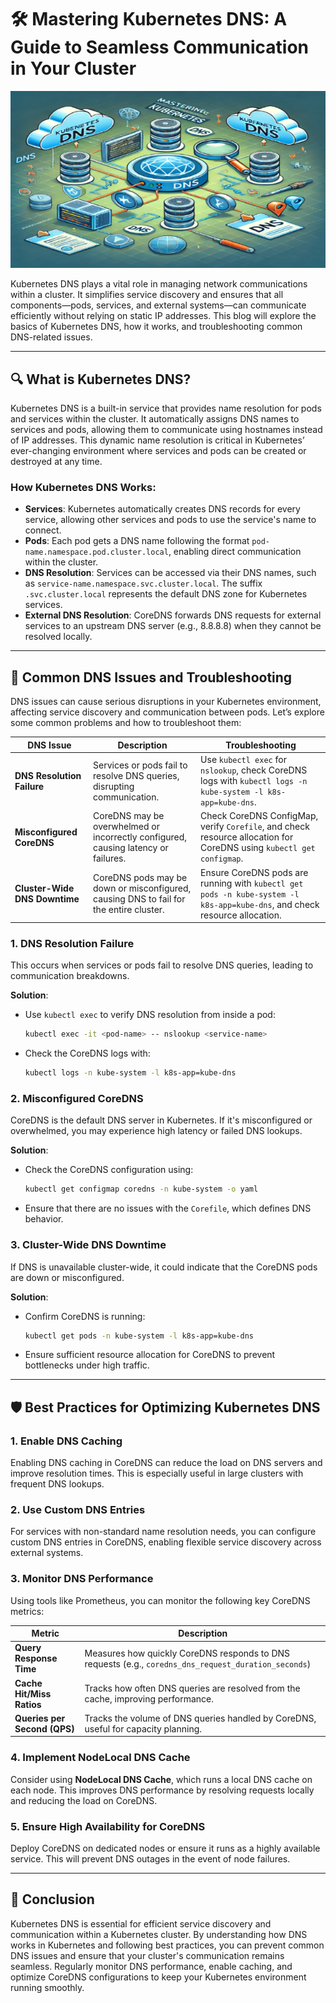 
# 🛠️ **Mastering Kubernetes DNS: A Guide to Seamless Communication in Your Cluster**

![Kubernetes DNS](https://github.com/AlertMend/AlertMend.io/blob/main/blogs/images/kubernetes_dns.png?raw=true)

Kubernetes DNS plays a vital role in managing network communications within a cluster. It simplifies service discovery and ensures that all components—pods, services, and external systems—can communicate efficiently without relying on static IP addresses. This blog will explore the basics of Kubernetes DNS, how it works, and troubleshooting common DNS-related issues.

---

## 🔍 **What is Kubernetes DNS?**

Kubernetes DNS is a built-in service that provides name resolution for pods and services within the cluster. It automatically assigns DNS names to services and pods, allowing them to communicate using hostnames instead of IP addresses. This dynamic name resolution is critical in Kubernetes’ ever-changing environment where services and pods can be created or destroyed at any time.

### How Kubernetes DNS Works:
- **Services**: Kubernetes automatically creates DNS records for every service, allowing other services and pods to use the service's name to connect.
- **Pods**: Each pod gets a DNS name following the format `pod-name.namespace.pod.cluster.local`, enabling direct communication within the cluster.
- **DNS Resolution**: Services can be accessed via their DNS names, such as `service-name.namespace.svc.cluster.local`. The suffix `.svc.cluster.local` represents the default DNS zone for Kubernetes services.
- **External DNS Resolution**: CoreDNS forwards DNS requests for external services to an upstream DNS server (e.g., 8.8.8.8) when they cannot be resolved locally.

---

## 🔧 **Common DNS Issues and Troubleshooting**

DNS issues can cause serious disruptions in your Kubernetes environment, affecting service discovery and communication between pods. Let’s explore some common problems and how to troubleshoot them:

| **DNS Issue**           | **Description**                                                               | **Troubleshooting**                                                                                                 |
|-------------------------|-------------------------------------------------------------------------------|---------------------------------------------------------------------------------------------------------------------|
| **DNS Resolution Failure** | Services or pods fail to resolve DNS queries, disrupting communication.        | Use `kubectl exec` for `nslookup`, check CoreDNS logs with `kubectl logs -n kube-system -l k8s-app=kube-dns`.       |
| **Misconfigured CoreDNS**  | CoreDNS may be overwhelmed or incorrectly configured, causing latency or failures.| Check CoreDNS ConfigMap, verify `Corefile`, and check resource allocation for CoreDNS using `kubectl get configmap`.|
| **Cluster-Wide DNS Downtime** | CoreDNS pods may be down or misconfigured, causing DNS to fail for the entire cluster.| Ensure CoreDNS pods are running with `kubectl get pods -n kube-system -l k8s-app=kube-dns`, and check resource allocation.|

### 1. **DNS Resolution Failure**
This occurs when services or pods fail to resolve DNS queries, leading to communication breakdowns.

**Solution**:
- Use `kubectl exec` to verify DNS resolution from inside a pod:
  ```bash
  kubectl exec -it <pod-name> -- nslookup <service-name>
  ```
- Check the CoreDNS logs with:
  ```bash
  kubectl logs -n kube-system -l k8s-app=kube-dns
  ```

### 2. **Misconfigured CoreDNS**
CoreDNS is the default DNS server in Kubernetes. If it's misconfigured or overwhelmed, you may experience high latency or failed DNS lookups.

**Solution**:
- Check the CoreDNS configuration using:
  ```bash
  kubectl get configmap coredns -n kube-system -o yaml
  ```
- Ensure that there are no issues with the `Corefile`, which defines DNS behavior.

### 3. **Cluster-Wide DNS Downtime**
If DNS is unavailable cluster-wide, it could indicate that the CoreDNS pods are down or misconfigured.

**Solution**:
- Confirm CoreDNS is running:
  ```bash
  kubectl get pods -n kube-system -l k8s-app=kube-dns
  ```
- Ensure sufficient resource allocation for CoreDNS to prevent bottlenecks under high traffic.

---

## 🛡️ **Best Practices for Optimizing Kubernetes DNS**

### 1. **Enable DNS Caching**
Enabling DNS caching in CoreDNS can reduce the load on DNS servers and improve resolution times. This is especially useful in large clusters with frequent DNS lookups.

### 2. **Use Custom DNS Entries**
For services with non-standard name resolution needs, you can configure custom DNS entries in CoreDNS, enabling flexible service discovery across external systems.

### 3. **Monitor DNS Performance**

Using tools like Prometheus, you can monitor the following key CoreDNS metrics:

| **Metric**                        | **Description**                                                                 |
|-----------------------------------|---------------------------------------------------------------------------------|
| **Query Response Time**           | Measures how quickly CoreDNS responds to DNS requests (e.g., `coredns_dns_request_duration_seconds`)|
| **Cache Hit/Miss Ratios**         | Tracks how often DNS queries are resolved from the cache, improving performance.|
| **Queries per Second (QPS)**      | Tracks the volume of DNS queries handled by CoreDNS, useful for capacity planning.|

### 4. **Implement NodeLocal DNS Cache**
Consider using **NodeLocal DNS Cache**, which runs a local DNS cache on each node. This improves DNS performance by resolving requests locally and reducing the load on CoreDNS.

### 5. **Ensure High Availability for CoreDNS**
Deploy CoreDNS on dedicated nodes or ensure it runs as a highly available service. This will prevent DNS outages in the event of node failures.

---

## 🚀 **Conclusion**

Kubernetes DNS is essential for efficient service discovery and communication within a Kubernetes cluster. By understanding how DNS works in Kubernetes and following best practices, you can prevent common DNS issues and ensure that your cluster's communication remains seamless. Regularly monitor DNS performance, enable caching, and optimize CoreDNS configurations to keep your Kubernetes environment running smoothly.


